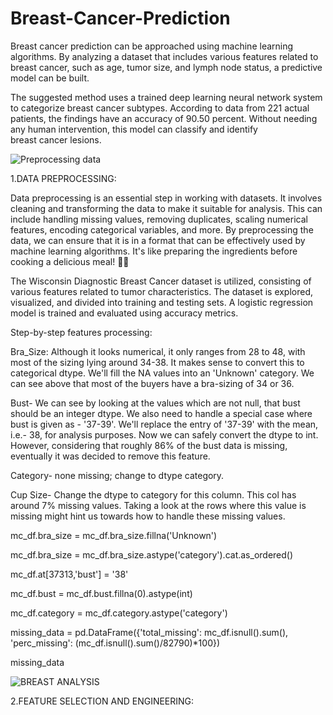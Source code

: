# Breast-Cancer-Prediction
 Breast cancer prediction can be approached using machine learning algorithms. By analyzing a dataset that includes various features related to breast cancer, such as age, tumor size, and lymph node status, a predictive model can be built. 


The suggested method uses a trained deep learning neural network system to categorize breast cancer subtypes. According to data from 221 actual patients, the findings have an accuracy of 90.50 percent. Without needing any human intervention, this model can classify and identify breast cancer lesions.



![Preprocessing data](https://github.com/Rajendradegala/Breast-Cancer-Prediction/assets/140039152/a9fee7a7-a692-4433-be2a-1b14c398dcb2)

1.DATA  PREPROCESSING:

Data preprocessing is an essential step in working with datasets. It involves cleaning and transforming the data to make it suitable for analysis. This can include handling missing values, removing duplicates, scaling numerical features, encoding categorical variables, and more. By preprocessing the data, we can ensure that it is in a format that can be effectively used by machine learning algorithms. It's like preparing the ingredients before cooking a delicious meal! 🍳🥘


The Wisconsin Diagnostic Breast Cancer dataset is utilized, consisting of various features related to tumor characteristics. The dataset is explored, visualized, and divided into training and testing sets. A logistic regression model is trained and evaluated using accuracy metrics.


Step-by-step features processing:

Bra_Size: Although it looks numerical, it only ranges from 28 to 48, with most of the sizing lying around 34-38. It makes sense to convert this to categorical dtype. We'll fill the NA values into an 'Unknown' category. We can see above that most of the buyers have a bra-sizing of 34 or 36.


Bust- We can see by looking at the values which are not null, that bust should be an integer dtype. We also need to handle a special case where bust is given as - '37-39'.
We'll replace the entry of '37-39' with the mean, i.e.- 38, for analysis purposes. Now we can safely convert the dtype to int. However, considering that roughly 86% of the bust data is missing, eventually it was decided to remove this feature.


Category- none missing; change to dtype category.


Cup Size- Change the dtype to category for this column. This col has around 7% missing values. Taking a look at the rows where this value is missing might hint us towards how to handle these missing values.


mc_df.bra_size = mc_df.bra_size.fillna('Unknown')


mc_df.bra_size = mc_df.bra_size.astype('category').cat.as_ordered()


mc_df.at[37313,'bust'] = '38'

mc_df.bust = mc_df.bust.fillna(0).astype(int)

mc_df.category = mc_df.category.astype('category')

missing_data = pd.DataFrame({'total_missing': mc_df.isnull().sum(), 'perc_missing': (mc_df.isnull().sum()/82790)*100})

missing_data


![BREAST ANALYSIS](https://github.com/Rajendradegala/Breast-Cancer-Prediction/assets/140039152/cddab1fa-7d47-4675-9150-6c20a96194a0)


2.FEATURE SELECTION AND ENGINEERING:


